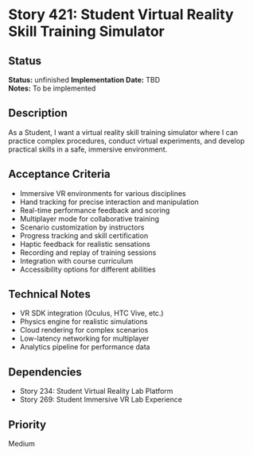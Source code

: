 # Story 421: Student Virtual Reality Skill Training Simulator

## Status
**Status:** unfinished
**Implementation Date:** TBD  
**Notes:** To be implemented

## Description
As a Student, I want a virtual reality skill training simulator where I can practice complex procedures, conduct virtual experiments, and develop practical skills in a safe, immersive environment.

## Acceptance Criteria
- Immersive VR environments for various disciplines
- Hand tracking for precise interaction and manipulation
- Real-time performance feedback and scoring
- Multiplayer mode for collaborative training
- Scenario customization by instructors
- Progress tracking and skill certification
- Haptic feedback for realistic sensations
- Recording and replay of training sessions
- Integration with course curriculum
- Accessibility options for different abilities

## Technical Notes
- VR SDK integration (Oculus, HTC Vive, etc.)
- Physics engine for realistic simulations
- Cloud rendering for complex scenarios
- Low-latency networking for multiplayer
- Analytics pipeline for performance data

## Dependencies
- Story 234: Student Virtual Reality Lab Platform
- Story 269: Student Immersive VR Lab Experience

## Priority
Medium
